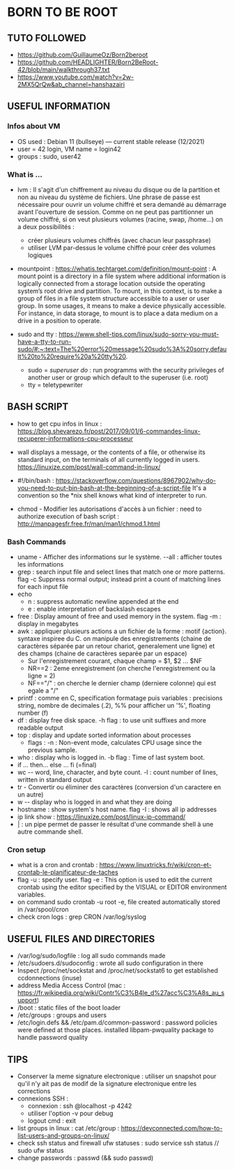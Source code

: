 # BORN TO BE ROOT

## TUTO FOLLOWED
- https://github.com/GuillaumeOz/Born2beroot
- https://github.com/HEADLIGHTER/Born2BeRoot-42/blob/main/walkthrough37.txt
- https://www.youtube.com/watch?v=2w-2MX5QrQw&ab_channel=hanshazairi

## USEFUL INFORMATION

### Infos about VM
- OS used : Debian 11 (bullseye) — current stable release (12/2021)
- user = 42 login, VM name = login42
- groups : sudo, user42

### What is ...
- lvm : Il s'agit d'un chiffrement au niveau du disque ou de la partition et non au niveau du système de fichiers. Une phrase de passe est nécessaire pour ouvrir un volume chiffré et sera demandé au démarrage avant l'ouverture de session. Comme on ne peut pas partitionner un volume chiffré, si on veut plusieurs volumes (racine, swap, /home...) on a deux possibilités :
	- créer plusieurs volumes chiffrés (avec chacun leur passphrase)
	- utiliser LVM par-dessus le volume chiffré pour créer des volumes logiques

- mountpoint : https://whatis.techtarget.com/definition/mount-point : A mount point is a directory in a file system where additional information is logically connected  from a storage location outside the operating system’s root drive and partition.
To mount, in this context, is to make a group of files in a file system structure accessible to a user or user group. In some usages, it means to make a device physically accessible. For instance, in data storage, to mount is to place a data medium on a drive in a position to operate.

- sudo and tty : https://www.shell-tips.com/linux/sudo-sorry-you-must-have-a-tty-to-run-sudo/#:~:text=The%20error%20message%20sudo%3A%20sorry,default%20to%20require%20a%20tty%20.
	- sudo = _superuser do_ :  run programms with the security privileges of another user or group which default to the superuser (i.e. root)
	- tty =  teletypewriter

## BASH SCRIPT

- how to get cpu infos in linux : https://blog.shevarezo.fr/post/2017/09/01/6-commandes-linux-recuperer-informations-cpu-processeur

- wall displays a message, or the contents of a file, or otherwise its standard input, on the terminals of all currently logged in users. https://linuxize.com/post/wall-command-in-linux/

- #!/bin/bash : https://stackoverflow.com/questions/8967902/why-do-you-need-to-put-bin-bash-at-the-beginning-of-a-script-file
It's a convention so the *nix shell knows what kind of interpreter to run.

- chmod - Modifier les autorisations d'accès à un fichier : need to authorize execution of bash script : http://manpagesfr.free.fr/man/man1/chmod.1.html


### Bash Commands
- uname - Afficher des informations sur le système.  --all : afficher toutes les informations
- grep : search input file and select lines that match one or more patterns. flag -c Suppress normal output; instead print a count of matching lines for each input file
- echo
	- n : suppress automatic newline appended at the end
	- e : enable interpretation of backslash escapes
- free : Display amount of free and used memory in the system. flag -m : display in megabytes
- awk : appliquer plusieurs actions a un fichier de la forme : motif {action}. syntaxe inspiree du C. on manipule des enregistrements (chaine de caractères séparée par un retour chariot, generalement une ligne) et des champs (chaine de caractères separée par un espace)
	- Sur l'enregistrement courant, chaque champ = $1, $2 ... $NF
	- NR==2 : 2eme enregistrement (on cherche l'enregistrement ou la ligne = 2)
	- NF=="/" : on cherche le dernier champ (derniere colonne) qui est egale a "/"
- printf : comme en C, specification formatage puis variables : precisions string, nombre de decimales (.2), %% pour afficher un '%', floating number (f)
- df : display free disk space. -h flag : to use unit suffixes and more readable output
- top : display and update sorted information about processes
	-  flags : -n : Non-event mode, calculates CPU usage since the previous sample.
- who : display who is logged in. -b flag : Time of last system boot.
- if ... then... else ... fi (=final)
- wc -- word, line, character, and byte count. -l : count number of lines, written in standard output
- tr - Convertir ou éliminer des caractères (conversion d'un caractere en un autre)
- w -- display who is logged in and what they are doing
- hostname : show system's host name. flag -I : shows all ip addresses
- ip link show : https://linuxize.com/post/linux-ip-command/
- | : un pipe permet de passer le résultat d'une commande shell à une autre commande shell.

### Cron setup
- what is a cron and crontab : https://www.linuxtricks.fr/wiki/cron-et-crontab-le-planificateur-de-taches
- flag -u : specify user. flag -e : This option is used to edit the current crontab using the editor specified by the VISUAL or EDITOR environment variables.
- on command sudo crontab -u root -e, file created automatically stored in /var/spool/cron
- check cron logs :  grep CRON /var/log/syslog

## USEFUL FILES AND DIRECTORIES
- /var/log/sudo/logfile : log all sudo commands made
- /etc/sudoers.d/sudoconfig : wrote all sudo configuration in there
- Inspect /proc/net/sockstat and /proc/net/sockstat6 to get established ccdonnections (inuse)
- address Media Access Control (mac : https://fr.wikipedia.org/wiki/Contr%C3%B4le_d%27acc%C3%A8s_au_support)
- /boot : static files of the boot loader
- /etc/groups : groups and users
- /etc/login.defs && /etc/pam.d/common-password : password policies were defined at those places. installed libpam-pwquality package to handle password quality


## TIPS
- Conserver la meme signature electronique : utiliser un snapshot pour qu'il n'y ait pas de modif de la signature electronique entre les corrections 
- connexions SSH :
	- connexion : ssh <vmusername>@localhost -p 4242
	-  utiliser l'option -v pour debug
	- logout cmd : exit
- list groups in linux : cat /etc/group : https://devconnected.com/how-to-list-users-and-groups-on-linux/
- check ssh status and firewall ufw statuses : sudo service ssh status // sudo ufw status
- change passwords : passwd (&& sudo passwd)